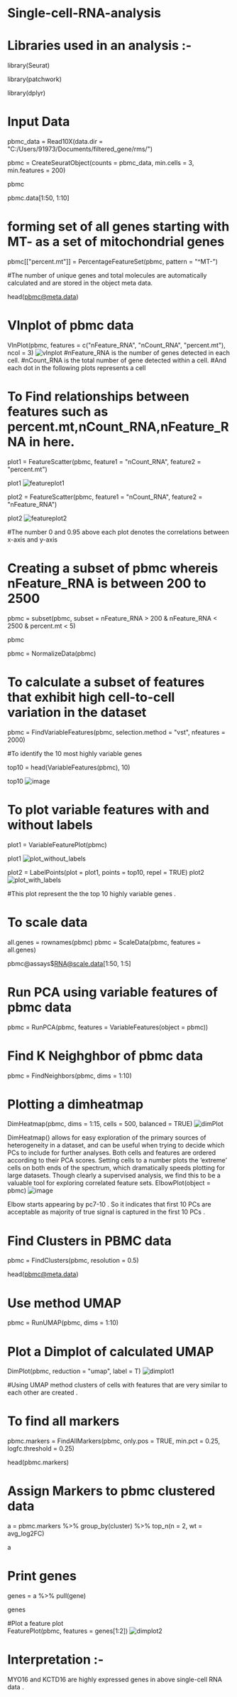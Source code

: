 # Single-cell-RNA-analysis
# Libraries used in an analysis :- 
library(Seurat)

library(patchwork)

library(dplyr)

# Input Data
pbmc_data = Read10X(data.dir = "C:/Users/91973/Documents/filtered_gene/rms/")

pbmc = CreateSeuratObject(counts = pbmc_data, min.cells = 3, min.features = 200)

pbmc

pbmc.data[1:50, 1:10]

# forming set of all genes starting with MT- as a set of mitochondrial genes
pbmc[["percent.mt"]] = PercentageFeatureSet(pbmc, pattern = "^MT-")

#The number of unique genes and total molecules are automatically calculated and are stored in the object meta data.

head(pbmc@meta.data)   

# Vlnplot of pbmc data
VlnPlot(pbmc, features = c("nFeature_RNA", "nCount_RNA", "percent.mt"), ncol = 3)
![vlnplot](https://user-images.githubusercontent.com/110582335/198816889-a9f44260-d1e7-419e-bd9d-34f3845b0d48.png)
#nFeature_RNA is the number of genes detected in each cell. 
#nCount_RNA is the total number of gene detected within a cell. 
#And each dot in the following plots represents a cell

# To Find relationships between features such as percent.mt,nCount_RNA,nFeature_RNA in here.
plot1 = FeatureScatter(pbmc, feature1 = "nCount_RNA", feature2 = "percent.mt")

plot1
![featureplot1](https://user-images.githubusercontent.com/110582335/198821164-0b5a3229-9288-40ef-8bf8-d41faed5c00b.png)

plot2 = FeatureScatter(pbmc, feature1 = "nCount_RNA", feature2 = "nFeature_RNA")

plot2
![featureplot2](https://user-images.githubusercontent.com/110582335/198821171-e3db500d-6730-4446-aa09-bbbe0180d36d.png)

#The number 0 and 0.95 above each plot denotes the correlations between x-axis and y-axis

# Creating a subset of pbmc whereis nFeature_RNA is between 200 to 2500
pbmc = subset(pbmc, subset = nFeature_RNA > 200 & nFeature_RNA < 2500 & percent.mt < 5)

pbmc

pbmc = NormalizeData(pbmc)

# To calculate a subset of features that exhibit high cell-to-cell variation in the dataset 
pbmc = FindVariableFeatures(pbmc, selection.method = "vst", nfeatures = 2000)

#To identify the 10 most highly variable genes

top10 = head(VariableFeatures(pbmc), 10)

top10
![image](https://user-images.githubusercontent.com/110582335/198824333-05d6ab92-56a9-431d-89bb-1e99c2608be3.png)

# To plot variable features with and without labels
plot1 = VariableFeaturePlot(pbmc)

plot1
![plot_without_labels](https://user-images.githubusercontent.com/110582335/198821355-27b0a0dc-ba44-4518-b4c4-b32549da5bab.png)


plot2 = LabelPoints(plot = plot1, points = top10, repel = TRUE)
plot2
![plot_with_labels](https://user-images.githubusercontent.com/110582335/198821772-9eb55922-8296-46b0-85e6-3872d4ef8842.png)

#This plot represent the the top 10 highly variable genes .

# To scale data 
all.genes = rownames(pbmc)
pbmc = ScaleData(pbmc, features = all.genes)

pbmc@assays$RNA@scale.data[1:50, 1:5]

# Run PCA using variable features of pbmc data
pbmc = RunPCA(pbmc, features = VariableFeatures(object = pbmc))

# Find K Neighghbor of pbmc data
pbmc = FindNeighbors(pbmc, dims = 1:10)

# Plotting a dimheatmap
DimHeatmap(pbmc, dims = 1:15, cells = 500, balanced = TRUE)
![dimPlot](https://user-images.githubusercontent.com/110582335/198816974-77e065ad-ad68-4b77-8aaa-0aa6943060e7.png)

DimHeatmap() allows for easy exploration of the primary sources of heterogeneity in a dataset, and can be useful when trying to decide which PCs to include for further analyses. Both cells and features are ordered according to their PCA scores. Setting cells to a number plots the ‘extreme’ cells on both ends of the spectrum, which dramatically speeds plotting for large datasets. Though clearly a supervised analysis, we find this to be a valuable tool for exploring correlated feature sets.
ElbowPlot(object = pbmc)
![image](https://user-images.githubusercontent.com/110582335/198825267-330da29c-1623-4f77-8e8d-cb7240242ce9.png)

Elbow starts appearing by pc7-10 . So it indicates that first 10 PCs are acceptable as majority of true signal is captured in the first 10 PCs . 

# Find Clusters in PBMC data
pbmc = FindClusters(pbmc, resolution = 0.5)

head(pbmc@meta.data)

# Use method UMAP 
pbmc = RunUMAP(pbmc, dims = 1:10)

# Plot a Dimplot of calculated UMAP
DimPlot(pbmc, reduction = "umap", label = T)
![dimplot1](https://user-images.githubusercontent.com/110582335/198817020-50bc7ec2-aa61-41c7-bb27-3d76e5b12daf.png)

#Using UMAP method clusters of cells with features that are very similar to each other are created .

# To find all markers
pbmc.markers = FindAllMarkers(pbmc, only.pos = TRUE, min.pct = 0.25, logfc.threshold = 0.25)

head(pbmc.markers)

# Assign Markers to pbmc clustered data

a = pbmc.markers %>% group_by(cluster) %>% top_n(n = 2, wt = avg_log2FC)

a

# Print genes 
genes = a %>% pull(gene)

genes

#Plot a feature plot	
FeaturePlot(pbmc, features = genes[1:2])
![dimplot2](https://user-images.githubusercontent.com/110582335/198817099-a36e892b-1967-426b-9153-780f2ff46530.png)
# Interpretation :-
MYO16 and KCTD16 are highly expressed genes in above single-cell RNA data .
